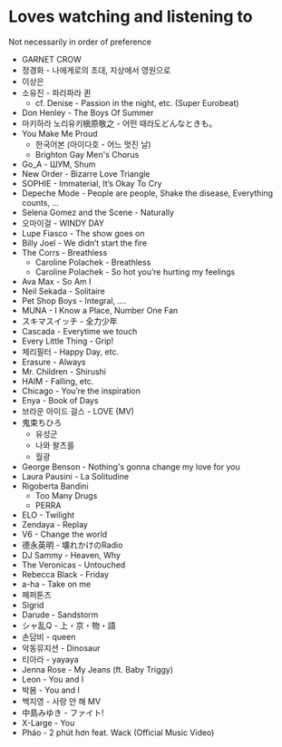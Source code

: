 
# Loves watching and listening to
Not necessarily in order of preference

-   GARNET CROW
-   정경화 - 나에게로의 초대, 지상에서 영원으로
-   이상은
-   소유진 - 파라파라 퀸
    -   cf. Denise - Passion in the night, etc. (Super Eurobeat)
-   Don Henley - The Boys Of Summer
-   마키하라 노리유키槇原敬之 - 어떤 때라도どんなときも。
-   You Make Me Proud
    -   한국어본 (아이다호 - 어느 멋진 날)
    -   Brighton Gay Men's Chorus
-   Go_A - ШУМ, Shum
-   New Order - Bizarre Love Triangle
-   SOPHIE - Immaterial, It’s Okay To Cry
-   Depeche Mode - People are people, Shake the disease, Everything counts, ...
-   Selena Gomez and the Scene - Naturally
-   오마이걸 - WINDY DAY
-   Lupe Fiasco - The show goes on
-   Billy Joel - We didn’t start the fire
-   The Corrs - Breathless
    -   Caroline Polachek - Breathless
    -   Caroline Polachek - So hot you’re hurting my feelings
-   Ava Max - So Am I
-   Neil Sekada - Solitaire
-   Pet Shop Boys - Integral, ....
-   MUNA - I Know a Place, Number One Fan
-   スキマスイッチ - 全力少年
-   Cascada - Everytime we touch
-   Every Little Thing - Grip!
-   체리필터 - Happy Day, etc.
-   Erasure - Always
-   Mr. Children - Shirushi
-   HAIM - Falling, etc.
-   Chicago - You’re the inspiration
-   Enya - Book of Days
-   브라운 아이드 걸스 - LOVE (MV)
-   鬼束ちひろ
    -   유성군
    -   나와 왈츠를
    -   월광
-   George Benson - Nothing's gonna change my love for you
-   Laura Pausini - La Solitudine
-   Rigoberta Bandini
    -   Too Many Drugs
    -   PERRA
-   ELO - Twilight
-   Zendaya - Replay
-   V6 - Change the world
-   德永英明 - 壊れかけのRadio
-   DJ Sammy - Heaven, Why
-   The Veronicas - Untouched
-   Rebecca Black - Friday
-   a-ha - Take on me
-   페퍼톤즈
-   Sigrid
-   Darude - Sandstorm
-   シャ乱Q - 上・京・物・語
-   손담비 - queen
-   악동뮤지션 - Dinosaur
-   티아라 - yayaya
-   Jenna Rose - My Jeans (ft. Baby Triggy)
-   Leon - You and I
-   박봄 - You and I
-   백지영 - 사랑 안 해 MV
-   中島みゆき - ファイト!
-   X-Large - You
-   Pháo - 2 phút hơn feat. Wack (Official Music Video)
